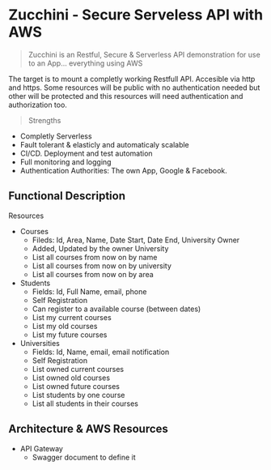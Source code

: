 # Zucchini - Secure Serveless API with AWS

> Zucchini is an Restful, Secure & Serverless API demonstration for use to an App... everything using AWS

The target is to mount a completly working Restfull API. Accesible via http and https. Some resources will be public with no authentication needed but other will be protected and this resources will need authentication and authorization too.

> Strengths
- Completly Serverless
- Fault tolerant & elasticly and automaticaly scalable
- CI/CD. Deployment and test automation
- Full monitoring and logging
- Authentication Authorities: The own App, Google & Facebook.


## Functional Description

Resources
- Courses
  - Fileds: Id, Area, Name, Date Start, Date End, University Owner
  - Added, Updated by the owner University
  - List all courses from now on by name
  - List all courses from now on by university
  - List all courses from now on by area
- Students
  - Fields: Id, Full Name, email, phone
  - Self Registration
  - Can register to a available course (between dates)
  - List my current courses
  - List my old courses
  - List my future courses
- Universities
  - Fields: Id, Name, email, email notification
  - Self Registration
  - List owned current courses
  - List owned old courses
  - List owned future courses
  - List students by one course
  - List all students in their courses

## Architecture & AWS Resources

- API Gateway
  - Swagger document to define it
  